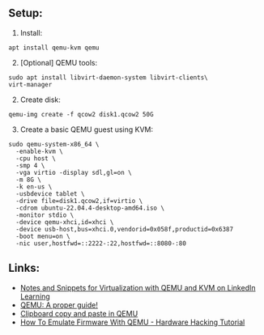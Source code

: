 ## Setup:
1. Install:
  ```
  apt install qemu-kvm qemu
  ```
2. [Optional] QEMU tools:
  ```
  sudo apt install libvirt-daemon-system libvirt-clients\
  virt-manager
  ```
2. Create disk:
  ```
  qemu-img create -f qcow2 disk1.qcow2 50G
  ```
3. Create a basic QEMU guest using KVM:
  ```
  sudo qemu-system-x86_64 \
    -enable-kvm \
    -cpu host \
    -smp 4 \
    -vga virtio -display sdl,gl=on \
    -m 8G \
    -k en-us \
    -usbdevice tablet \
    -drive file=disk1.qcow2,if=virtio \
    -cdrom ubuntu-22.04.4-desktop-amd64.iso \
    -monitor stdio \
    -device qemu-xhci,id=xhci \
    -device usb-host,bus=xhci.0,vendorid=0x058f,productid=0x6387
    -boot menu=on \
    -nic user,hostfwd=::2222-:22,hostfwd=::8080-:80
  ```


## Links:
* [Notes and Snippets for Virtualization with QEMU and KVM on LinkedIn Learning](https://github.com/LinkedInLearning/virtualization-with-kvm-and-qemu-2487226/blob/main/Notes.md)
* [QEMU: A proper guide!](https://www.youtube.com/watch?v=AAfFewePE7c&t=488s)
* [Clipboard copy and paste in QEMU](https://www.youtube.com/watch?v=DcgF7-OHRTo)
* [How To Emulate Firmware With QEMU - Hardware Hacking Tutorial](https://www.youtube.com/watch?v=3yP3QOT-h98)
